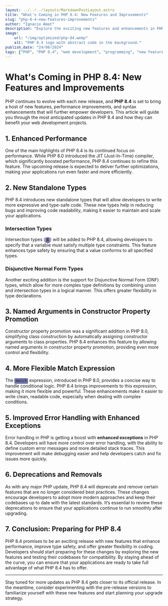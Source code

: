 ```yaml
---
layout: ../../../layouts/MarkdownPostLayout.astro
title: "What's Coming in PHP 8.4: New Features and Improvements"
slug: "php-8-4-new-features-improvements"
author: "Ignacio Amat"
description: "Explore the exciting new features and enhancements in PHP 8.4, including performance improvements, new syntax, and developer-friendly updates."
image:
    url: "/img/optimized/php-84.webp"
    alt: "PHP 8.4 logo with abstract code in the background."
publish_date: "24/08/2024"
tags: ["PHP", "PHP 8.4", "web development", "programming", "new features"]
---
```

# What's Coming in PHP 8.4: New Features and Improvements

PHP continues to evolve with each new release, and **PHP 8.4** is set to bring a host of new features, performance improvements, and syntax enhancements that will further empower developers. This article will guide you through the most anticipated updates in PHP 8.4 and how they can benefit your web development projects.

## 1. Enhanced Performance

One of the main highlights of PHP 8.4 is its continued focus on performance. While PHP 8.0 introduced the JIT (Just-In-Time) compiler, which significantly boosted performance, PHP 8.4 continues to refine this feature. The upcoming release is expected to deliver further optimizations, making your applications run even faster and more efficiently.

## 2. New Standalone Types

PHP 8.4 introduces new standalone types that will allow developers to write more expressive and type-safe code. These new types help in reducing bugs and improving code readability, making it easier to maintain and scale your applications.

### Intersection Types
Intersection types (`&`) will be added to PHP 8.4, allowing developers to specify that a variable must satisfy multiple type constraints. This feature enhances type safety by ensuring that a value conforms to all specified types.

### Disjunctive Normal Form Types
Another exciting addition is the support for Disjunctive Normal Form (DNF) types, which allow for more complex type definitions by combining union and intersection types in a logical manner. This offers greater flexibility in type declarations.

## 3. Named Arguments in Constructor Property Promotion

Constructor property promotion was a significant addition in PHP 8.0, simplifying class construction by automatically assigning constructor arguments to class properties. PHP 8.4 enhances this feature by allowing named arguments in constructor property promotion, providing even more control and flexibility.

## 4. More Flexible Match Expression

The `match` expression, introduced in PHP 8.0, provides a concise way to handle conditional logic. PHP 8.4 brings improvements to this expression, making it more flexible and powerful. These enhancements make it easier to write clean, readable code, especially when dealing with complex conditions.

## 5. Improved Error Handling with Enhanced Exceptions

Error handling in PHP is getting a boost with **enhanced exceptions** in PHP 8.4. Developers will have more control over error handling, with the ability to define custom error messages and more detailed stack traces. This improvement will make debugging easier and help developers catch and fix issues more quickly.

## 6. Deprecations and Removals

As with any major PHP update, PHP 8.4 will deprecate and remove certain features that are no longer considered best practices. These changes encourage developers to adopt more modern approaches and keep their codebases up to date with the latest standards. It’s essential to review these deprecations to ensure that your applications continue to run smoothly after upgrading.

## 7. Conclusion: Preparing for PHP 8.4

PHP 8.4 promises to be an exciting release with new features that enhance performance, improve type safety, and offer greater flexibility in coding. Developers should start preparing for these changes by exploring the new features and testing their codebases for compatibility. By staying ahead of the curve, you can ensure that your applications are ready to take full advantage of what PHP 8.4 has to offer.

---

Stay tuned for more updates as PHP 8.4 gets closer to its official release. In the meantime, consider experimenting with the pre-release versions to familiarize yourself with these new features and start planning your upgrade strategy.

<style>
    article p + h2 {
    font-size: 1.5em;
    font-weight: bold;
    margin-top: 1.5em;
  }

  article h2 + h1 {
    font-size: 2em;
    font-weight: bold;
    margin-top: 1.5em;
  }

    article {
        text-wrap: pretty;
    }
    
    article h3 {
    font-weight: bold;
      font-size: 1.5em;
      margin-top: 1.5em;
    }

article p {
    margin: 10px 0;
}

article ul, article ol {
    list-style-type: circle;
    margin: 10px 0 10px 20px;
}

article li h4 {
    /* add soft light font */
    font-weight: lighter;
    font-style: italic;
}

article blockquote {
    border-left: 4px solid #ddd;
    padding-left: 15px;
    color: #666;
    margin: 20px 0;
    font-style: italic;
}

code {
    background-color: #7477AC;
    padding: 2px 4px;
    border-radius: 4px;
    font-family: 'Courier New', Courier, monospace;
}

article p a {
      cursor: pointer;
  display: inline-flex;
  align-items: center;
  padding: 0.5rem 1rem; /* py-2 px-4 */
  font-size: 0.875rem; /* text-sm */
  font-weight: 500; /* font-medium */
  color: #1f2937; /* text-gray-900 */
  background-color: #ffffff; /* bg-white */
  border: 1px solid #e5e7eb; /* border border-gray-200 */
  border-radius: 0.5rem; /* rounded-lg */
  transition: all 0.2s ease-in-out; /* transition */
}

article p a:hover {
    background-color: #f3f4f6; /* hover:bg-gray-100 */
  color: rgba(234, 179, 8, 0.9); /* hover:text-yellow-500/90 */
}

article p a:focus {
    z-index: 10; /* focus:z-10 */
  outline: none; /* focus:outline-none */
  border-color: #e5e7eb; /* focus:ring-gray-200 */
  box-shadow: 0 0 0 2px #e5e7eb; /* focus:ring-2 */
  color: rgba(234, 179, 8, 0.9); /* focus:text-yellow-500/90 */
}

article code {
    background-color: #f5f5f5;
    padding: 2px 4px;
    border-radius: 4px;
    font-family: 'Courier New', Courier, monospace;
}

article pre {
    background-color: #f5f5f5;
    padding: 10px;
    border-radius: 4px;
    overflow-x auto;
}

@media (min-width: 601px) and (max-width: 1024px) {
    article {
        padding: 40px;
    }
}

@media (max-width: 600px) { 
    article {
      padding: 30px;
    }

 }
</style>
